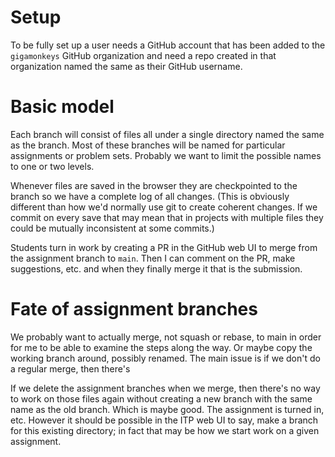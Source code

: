 # Setup

To be fully set up a user needs a GitHub account that has been added to the
`gigamonkeys` GitHub organization and need a repo created in that organization
named the same as their GitHub username.

# Basic model

Each branch will consist of files all under a single directory named the same as
the branch. Most of these branches will be named for particular assignments or
problem sets. Probably we want to limit the possible names to one or two levels.

Whenever files are saved in the browser they are checkpointed to the branch so
we have a complete log of all changes. (This is obviously different than how
we'd normally use git to create coherent changes. If we commit on every save
that may mean that in projects with multiple files they could be mutually
inconsistent at some commits.)

Students turn in work by creating a PR in the GitHub web UI to merge from the
assignment branch to `main`. Then I can comment on the PR, make suggestions,
etc. and when they finally merge it that is the submission.

# Fate of assignment branches

We probably want to actually merge, not squash or rebase, to main in order for
me to be able to examine the steps along the way. Or maybe copy the working
branch around, possibly renamed. The main issue is if we don't do a regular
merge, then there's

If we delete the assignment branches when we merge, then there's no way to work
on those files again without creating a new branch with the same name as the old
branch. Which is maybe good. The assignment is turned in, etc. However it should
be possible in the ITP web UI to say, make a branch for this existing directory;
in fact that may be how we start work on a given assignment.
